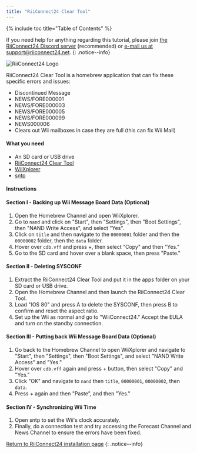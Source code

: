 ```yaml
---
title: "RiiConnect24 Clear Tool"
---
```


{% include toc title="Table of Contents" %}

If you need help for anything regarding this tutorial, please join [the RiiConnect24 Discord server](https://discord.gg/rc24) (recommended) or [e-mail us at support@riiconnect24.net](mailto:support@riiconnect24.net).
{: .notice--info}

![RiiConnect24 Logo](/images/WiiRC24Logo.jpg)

RiiConnect24 Clear Tool is a homebrew application that can fix these specific errors and issues:

- Discontinued Message
- NEWS/FORE000001
- NEWS/FORE000003
- NEWS/FORE000005
- NEWS/FORE000099
- NEWS000006
- Clears out Wii mailboxes in case they are full (this can fix Wii Mail)

#### What you need

- An SD card or USB drive
- [RiiConnect24 Clear Tool](https://oscwii.org/library/app/RC24-Clear-Tool)
- [WiiXplorer](https://oscwii.org/library/app/wiixplorer-ss)
- [sntp](https://hbb1.oscwii.org/hbb/sntp/sntp.zip)

#### Instructions

#### Section I - Backing up Wii Message Board Data (Optional)

1. Open the Homebrew Channel and open WiiXplorer.
2. Go to `nand` and click on "Start", then "Settings", then "Boot Settings", then "NAND Write Access", and select "Yes".
3. Click on `title` and then navigate to the `00000001` folder and then the `00000002` folder, then the `data` folder.
4. Hover over `cdb.vff` and press +, then select "Copy" and then "Yes."
5. Go to the SD card and hover over a blank space, then press "Paste."

#### Section II - Deleting SYSCONF

1. Extract the RiiConnect24 Clear Tool and put it in the apps folder on your SD card or USB drive.
2. Open the Homebrew Channel and then launch the RiiConnect24 Clear Tool.
3. Load "IOS 80" and press A to delete the SYSCONF, then press B to confirm and reset the aspect ratio.
4. Set up the Wii as normal and go to "WiiConnect24." Accept the EULA and turn on the standby connection.

#### Section III - Putting back Wii Message Board Data (Optional)

1. Go back to the Homebrew Channel to open WiiXplorer and navigate to "Start", then "Settings", then "Boot Settings", and select "NAND Write Access" and "Yes."
2. Hover over `cdb.vff` again and press + button, then select "Copy" and "Yes."
3. Click "OK" and navigate to `nand` then `title`, `00000001`, `00000002`, then `data`.
4. Press + again and then "Paste", and then "Yes."

#### Section IV - Synchronizing Wii Time

1. Open sntp to set the Wii's clock accurately.
2. Finally, do a connection test and try accessing the Forecast Channel and News Channel to ensure the errors have been fixed.

[Return to RiiConnect24 installation page](riiconnect24)
{: .notice--info}
